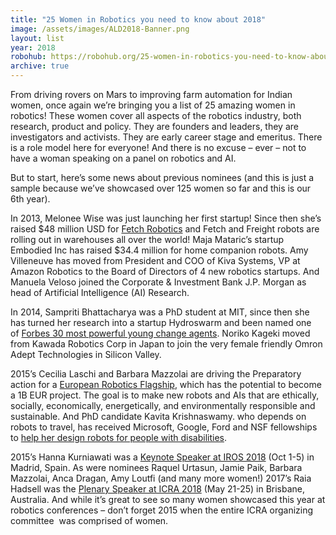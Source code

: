 ```yaml
---
title: "25 Women in Robotics you need to know about 2018"
image: /assets/images/ALD2018-Banner.png
layout: list
year: 2018
robohub: https://robohub.org/25-women-in-robotics-you-need-to-know-about-2018/
archive: true
---
```

From driving rovers on Mars to improving farm automation for Indian women, once again we’re bringing you a list of 25 amazing women in robotics! These women cover all aspects of the robotics industry, both research, product and policy. They are founders and leaders, they are investigators and activists. They are early career stage and emeritus. There is a role model here for everyone! And there is no excuse – ever – not to have a woman speaking on a panel on robotics and AI.

But to start, here’s some news about previous nominees (and this is just a sample because we’ve showcased over 125 women so far and this is our 6th year).

In 2013, Melonee Wise was just launching her first startup! Since then she’s raised $48 million USD for [Fetch Robotics](https://fetchrobotics.com/) and Fetch and Freight robots are rolling out in warehouses all over the world! Maja Mataric’s startup Embodied Inc has raised $34.4 million for home companion robots. Amy Villeneuve has moved from President and COO of Kiva Systems, VP at Amazon Robotics to the Board of Directors of 4 new robotics startups. And Manuela Veloso joined the Corporate & Investment Bank J.P. Morgan as head of Artificial Intelligence (AI) Research.

In 2014, Sampriti Bhattacharya was a PhD student at MIT, since then she has turned her research into a startup Hydroswarm and been named one of [Forbes 30 most powerful young change agents](https://economictimes.indiatimes.com/magazines/panache/kolkatas-sampriti-bhattacharya-on-forbes-30-most-powerful-young-change-agents-of-the-world/articleshow/50767591.cms). Noriko Kageki moved from Kawada Robotics Corp in Japan to join the very female friendly Omron Adept Technologies in Silicon Valley.

2015’s Cecilia Laschi and Barbara Mazzolai are driving the Preparatory action for a [European Robotics Flagship](https://www.roboticsflagship.eu/), which has the potential to become a 1B EUR project. The goal is to make new robots and AIs that are ethically, socially, economically, energetically, and environmentally responsible and sustainable. And PhD candidate Kavita Krishnaswamy. who depends on robots to travel, has received Microsoft, Google, Ford and NSF fellowships to [help her design robots for people with disabilities](https://www.baltimoresun.com/health/bs-hs-kavita-robotics-20170829-story.html).

2015’s Hanna Kurniawati was a [Keynote Speaker at IROS 2018](https://www.iros2018.org/plenaries-and-keynotes) (Oct 1-5) in Madrid, Spain. As were nominees Raquel Urtasun, Jamie Paik, Barbara Mazzolai, Anca Dragan, Amy Loutfi (and many more women!) 2017’s Raia Hadsell was the [Plenary Speaker at ICRA 2018](https://ieeexplore.ieee.org/stamp/stamp.jsp?arnumber=8574015) (May 21-25) in Brisbane, Australia. And while it’s great to see so many women showcased this year at robotics conferences – don’t forget 2015 when the entire ICRA organizing committee  was comprised of women.
